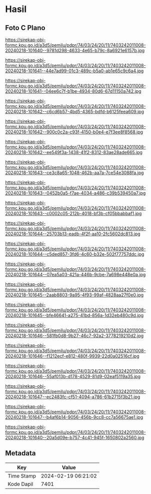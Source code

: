 # Hasil

## Foto C Plano

https://sirekap-obj-formc.kpu.go.id/a3d5/pemilu/pdpr/74/03/24/20/11/7403242011008-20240218-101640--9781d298-4633-4e65-b79c-8a6921e6157b.jpg

https://sirekap-obj-formc.kpu.go.id/a3d5/pemilu/pdpr/74/03/24/20/11/7403242011008-20240218-101641--44e7ad99-01c3-489c-b5a0-ab1e65c9c6a4.jpg

https://sirekap-obj-formc.kpu.go.id/a3d5/pemilu/pdpr/74/03/24/20/11/7403242011008-20240218-101641--04ee6c7f-b1be-4934-80d6-67d11150a742.jpg

https://sirekap-obj-formc.kpu.go.id/a3d5/pemilu/pdpr/74/03/24/20/11/7403242011008-20240218-101642--c6cd6b57-4bd5-4365-bdfd-b6125feea609.jpg

https://sirekap-obj-formc.kpu.go.id/a3d5/pemilu/pdpr/74/03/24/20/11/7403242011008-20240218-101642--900c0c2a-c93f-4150-b0e4-e7f3ee8f8568.jpg

https://sirekap-obj-formc.kpu.go.id/a3d5/pemilu/pdpr/74/03/24/20/11/7403242011008-20240218-101642--ee549f3a-1438-41f2-8312-83ae28ade665.jpg

https://sirekap-obj-formc.kpu.go.id/a3d5/pemilu/pdpr/74/03/24/20/11/7403242011008-20240218-101643--ce3c8a65-1048-462b-aa7a-7ce54e3088fa.jpg

https://sirekap-obj-formc.kpu.go.id/a3d5/pemilu/pdpr/74/03/24/20/11/7403242011008-20240218-101643--0452b0a5-f7ae-4034-a486-c39b539450a7.jpg

https://sirekap-obj-formc.kpu.go.id/a3d5/pemilu/pdpr/74/03/24/20/11/7403242011008-20240218-101643--c0002c05-212b-4018-bf3b-cf05bbabbaf1.jpg

https://sirekap-obj-formc.kpu.go.id/a3d5/pemilu/pdpr/74/03/24/20/11/7403242011008-20240218-101644--25703b13-eadb-4f2f-aa10-2fc5602dc813.jpg

https://sirekap-obj-formc.kpu.go.id/a3d5/pemilu/pdpr/74/03/24/20/11/7403242011008-20240218-101644--c5ded857-3fd6-4c60-b32e-502f77757ddc.jpg

https://sirekap-obj-formc.kpu.go.id/a3d5/pemilu/pdpr/74/03/24/20/11/7403242011008-20240218-101644--07ea5a03-421a-446b-9cbe-7a698e448e0a.jpg

https://sirekap-obj-formc.kpu.go.id/a3d5/pemilu/pdpr/74/03/24/20/11/7403242011008-20240218-101645--2aab8803-9a95-4f93-99af-4828aa27f0e0.jpg

https://sirekap-obj-formc.kpu.go.id/a3d5/pemilu/pdpr/74/03/24/20/11/7403242011008-20240218-101645--bfe46641-a275-41bd-856a-1d32eb480c9d.jpg

https://sirekap-obj-formc.kpu.go.id/a3d5/pemilu/pdpr/74/03/24/20/11/7403242011008-20240218-101646--581fb0d8-9b27-46c7-92a2-3778219210d2.jpg

https://sirekap-obj-formc.kpu.go.id/a3d5/pemilu/pdpr/74/03/24/20/11/7403242011008-20240218-101646--f1212ecf-e812-480f-9939-22d0a02516cf.jpg

https://sirekap-obj-formc.kpu.go.id/a3d5/pemilu/pdpr/74/03/24/20/11/7403242011008-20240218-101646--55af013b-d178-4529-81d9-02eaf5119a35.jpg

https://sirekap-obj-formc.kpu.go.id/a3d5/pemilu/pdpr/74/03/24/20/11/7403242011008-20240218-101647--ec2483fc-cf51-4094-a786-61b2715f3b21.jpg

https://sirekap-obj-formc.kpu.go.id/a3d5/pemilu/pdpr/74/03/24/20/11/7403242011008-20240218-101647--b4af6b14-9056-456b-9cc8-cc7a56675ae1.jpg

https://sirekap-obj-formc.kpu.go.id/a3d5/pemilu/pdpr/74/03/24/20/11/7403242011008-20240218-101640--20a5d09e-b757-4c41-945f-1650802a2560.jpg


## Metadata

| Key        | Value               |
| ---------- | ------------------- |
| Time Stamp | 2024-02-19 06:21:02 |
| Kode Dapil | 7401                |



